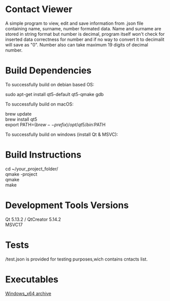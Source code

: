 # Contact Viewer
 A simple program to view, edit and save information from .json file containing
 name, surname, number formated data. Name and surname are stored in string format
 but number is decimal, program itself won't check for inserted
 data correctness for number and if no way to convert it to decimalit will save as "0".
 Number also can take maximum 19 digits of decimal number.

# Build Dependencies
To successfully build on debian based OS:<br>

sudo apt-get install qt5-default qt5-qmake gdb <br>

To successfully build on macOS:<br>

brew update<br>
brew install qt5<br>
export PATH=$(brew --prefix)/opt/qt5/bin:$PATH<br>

To successfully build on windows (install Qt & MSVC):

# Build Instructions

cd ~/your_project_folder/ <br>
qmake -project <br>
qmake <br>
make

# Development Tools Versions
Qt 5.13.2 / 
QtCreator 5.14.2 <br>
MSVC17

# Tests
/test.json is provided for testing purposes,wich contains cntacts list.

# Executables
[Windows_x64 archive](https://github.com/robkarapetyan/contacts_viewer/releases/download/v1.0/release_win_64.rar)
